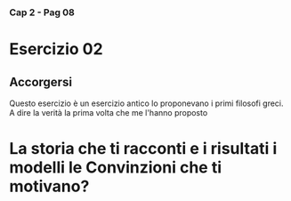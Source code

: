 ###  Cap 2 - Pag 08
# Esercizio 02 

## Accorgersi 

Questo esercizio è un esercizio antico lo proponevano i primi filosofi greci. A dire la verità la prima volta che me l'hanno proposto 

# La storia che ti racconti e i risultati i modelli le Convinzioni che ti motivano?

<!--stackedit_data:
eyJoaXN0b3J5IjpbMjI2Njk4NTQsMTIzNTc2NTQyNV19
-->
